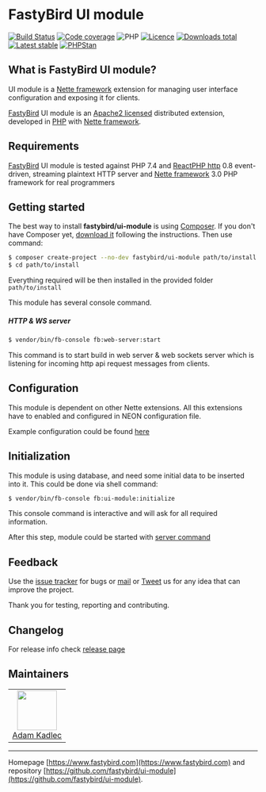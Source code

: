 # FastyBird UI module

[![Build Status](https://img.shields.io/travis/com/FastyBird/ui-module.svg?style=flat-square)](https://travis-ci.com/FastyBird/ui-module)
[![Code coverage](https://img.shields.io/coveralls/FastyBird/ui-module.svg?style=flat-square)](https://coveralls.io/r/FastyBird/ui-module)
![PHP](https://img.shields.io/packagist/php-v/fastybird/ui-module?style=flat-square)
[![Licence](https://img.shields.io/packagist/l/FastyBird/ui-module.svg?style=flat-square)](https://packagist.org/packages/FastyBird/ui-module)
[![Downloads total](https://img.shields.io/packagist/dt/FastyBird/ui-module.svg?style=flat-square)](https://packagist.org/packages/FastyBird/ui-module)
[![Latest stable](https://img.shields.io/packagist/v/FastyBird/ui-module.svg?style=flat-square)](https://packagist.org/packages/FastyBird/ui-module)
[![PHPStan](https://img.shields.io/badge/PHPStan-enabled-brightgreen.svg?style=flat-square)](https://github.com/phpstan/phpstan)

## What is FastyBird UI module?

UI module is a [Nette framework](https://nette.org) extension for managing user interface configuration and exposing it for clients.

[FastyBird](https://www.fastybird.com) UI module is an [Apache2 licensed](http://www.apache.org/licenses/LICENSE-2.0) distributed extension, developed in [PHP](https://www.php.net) with [Nette framework](https://nette.org).

## Requirements

[FastyBird](https://www.fastybird.com) UI module is tested against PHP 7.4 and [ReactPHP http](https://github.com/reactphp/http) 0.8 event-driven, streaming plaintext HTTP server and [Nette framework](https://nette.org/en/) 3.0 PHP framework for real programmers

## Getting started

The best way to install **fastybird/ui-module** is using [Composer](https://getcomposer.org/). If you don't have Composer yet, [download it](https://getcomposer.org/download/) following the instructions.
Then use command:

```sh
$ composer create-project --no-dev fastybird/ui-module path/to/install
$ cd path/to/install
```

Everything required will be then installed in the provided folder `path/to/install`

This module has several console command.

##### HTTP & WS server

```sh
$ vendor/bin/fb-console fb:web-server:start
```

This command is to start build in web server & web sockets server which is listening for incoming http api request messages from clients. 

## Configuration

This module is dependent on other Nette extensions. All this extensions have to enabled and configured in NEON configuration file.

Example configuration could be found [here](https://github.com/FastyBird/ui-module/blob/master/config/example.neon)

## Initialization

This module is using database, and need some initial data to be inserted into it. This could be done via shell command:

```sh
$ vendor/bin/fb-console fb:ui-module:initialize
```

This console command is interactive and will ask for all required information.

After this step, module could be started with [server command](#http-server)

## Feedback

Use the [issue tracker](https://github.com/FastyBird/ui-module/issues) for bugs or [mail](mailto:code@fastybird.com) or [Tweet](https://twitter.com/fastybird) us for any idea that can improve the project.

Thank you for testing, reporting and contributing.

## Changelog

For release info check [release page](https://github.com/FastyBird/ui-module/releases)

## Maintainers

<table>
	<tbody>
		<tr>
			<td align="center">
				<a href="https://github.com/akadlec">
					<img width="80" height="80" src="https://avatars3.githubusercontent.com/u/1866672?s=460&amp;v=4">
				</a>
				<br>
				<a href="https://github.com/akadlec">Adam Kadlec</a>
			</td>
		</tr>
	</tbody>
</table>

***
Homepage [https://www.fastybird.com](https://www.fastybird.com) and repository [https://github.com/fastybird/ui-module](https://github.com/fastybird/ui-module).
